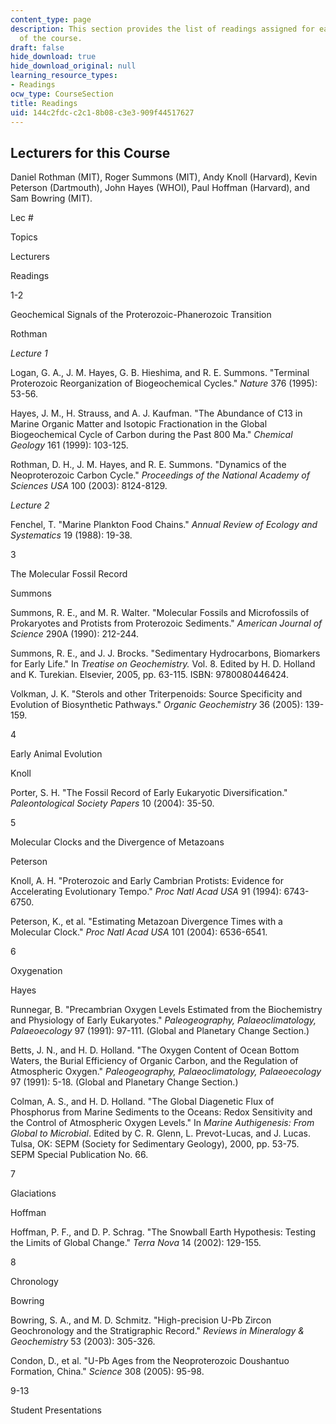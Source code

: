 ```yaml
---
content_type: page
description: This section provides the list of readings assigned for each session
  of the course.
draft: false
hide_download: true
hide_download_original: null
learning_resource_types:
- Readings
ocw_type: CourseSection
title: Readings
uid: 144c2fdc-c2c1-8b08-c3e3-909f44517627
---
```

## Lecturers for this Course

Daniel Rothman (MIT), Roger Summons (MIT), Andy Knoll (Harvard), Kevin Peterson (Dartmouth), John Hayes (WHOI), Paul Hoffman (Harvard), and Sam Bowring (MIT).

Lec #

Topics

Lecturers

Readings

1-2

Geochemical Signals of the Proterozoic-Phanerozoic Transition

Rothman

*Lecture 1*

Logan, G. A., J. M. Hayes, G. B. Hieshima, and R. E. Summons. "Terminal Proterozoic Reorganization of Biogeochemical Cycles." *Nature* 376 (1995): 53-56.

Hayes, J. M., H. Strauss, and A. J. Kaufman. "The Abundance of C13 in Marine Organic Matter and Isotopic Fractionation in the Global Biogeochemical Cycle of Carbon during the Past 800 Ma." *Chemical Geology* 161 (1999): 103-125.

Rothman, D. H., J. M. Hayes, and R. E. Summons. "Dynamics of the Neoproterozoic Carbon Cycle." *Proceedings of the National Academy of Sciences USA* 100 (2003): 8124-8129.

*Lecture 2*

Fenchel, T. "Marine Plankton Food Chains." *Annual Review of Ecology and Systematics* 19 (1988): 19-38.

3

The Molecular Fossil Record

Summons

Summons, R. E., and M. R. Walter. "Molecular Fossils and Microfossils of Prokaryotes and Protists from Proterozoic Sediments." *American Journal of Science* 290A (1990): 212-244.

Summons, R. E., and J. J. Brocks. "Sedimentary Hydrocarbons, Biomarkers for Early Life." In *Treatise on Geochemistry.* Vol. 8. Edited by H. D. Holland and K. Turekian. Elsevier, 2005, pp. 63-115. ISBN: 9780080446424.

Volkman, J. K. "Sterols and other Triterpenoids: Source Specificity and Evolution of Biosynthetic Pathways." *Organic Geochemistry* 36 (2005): 139-159.

4

Early Animal Evolution

Knoll

Porter, S. H. "The Fossil Record of Early Eukaryotic Diversification." *Paleontological Society Papers* 10 (2004): 35-50.

5

Molecular Clocks and the Divergence of Metazoans

Peterson

Knoll, A. H. "Proterozoic and Early Cambrian Protists: Evidence for Accelerating Evolutionary Tempo." *Proc Natl Acad USA* 91 (1994): 6743-6750.

Peterson, K., et al. "Estimating Metazoan Divergence Times with a Molecular Clock." *Proc Natl Acad USA* 101 (2004): 6536-6541.

6

Oxygenation

Hayes

Runnegar, B. "Precambrian Oxygen Levels Estimated from the Biochemistry and Physiology of Early Eukaryotes." *Paleogeography, Palaeoclimatology, Palaeoecology* 97 (1991): 97-111. (Global and Planetary Change Section.)

Betts, J. N., and H. D. Holland. "The Oxygen Content of Ocean Bottom Waters, the Burial Efficiency of Organic Carbon, and the Regulation of Atmospheric Oxygen." *Paleogeography, Palaeoclimatology, Palaeoecology* 97 (1991): 5-18. (Global and Planetary Change Section.)

Colman, A. S., and H. D. Holland. "The Global Diagenetic Flux of Phosphorus from Marine Sediments to the Oceans: Redox Sensitivity and the Control of Atmospheric Oxygen Levels." In *Marine Authigenesis: From Global to Microbial*. Edited by C. R. Glenn, L. Prevot-Lucas, and J. Lucas. Tulsa, OK: SEPM (Society for Sedimentary Geology), 2000, pp. 53-75. SEPM Special Publication No. 66.

7

Glaciations

Hoffman

Hoffman, P. F., and D. P. Schrag. "The Snowball Earth Hypothesis: Testing the Limits of Global Change." *Terra Nova* 14 (2002): 129-155.

8

Chronology

Bowring

Bowring, S. A., and M. D. Schmitz. "High-precision U-Pb Zircon Geochronology and the Stratigraphic Record." *Reviews in Mineralogy & Geochemistry* 53 (2003): 305-326.

Condon, D., et al. "U-Pb Ages from the Neoproterozoic Doushantuo Formation, China." *Science* 308 (2005): 95-98.

9-13

Student Presentations